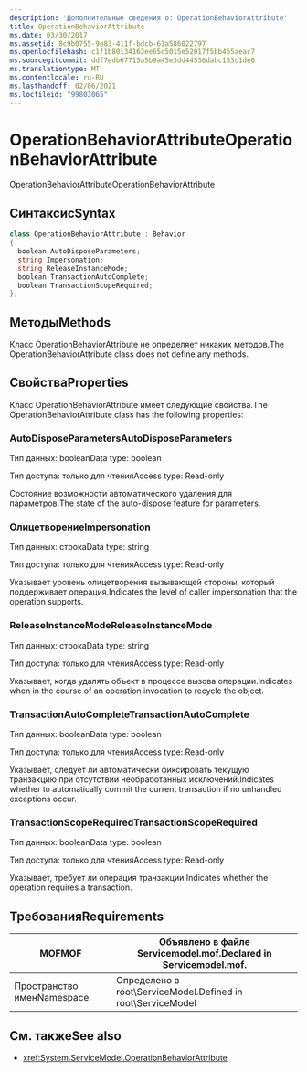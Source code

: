 ```yaml
---
description: 'Дополнительные сведения о: OperationBehaviorAttribute'
title: OperationBehaviorAttribute
ms.date: 03/30/2017
ms.assetid: 8c9b0755-9e83-411f-bdcb-61a586022797
ms.openlocfilehash: c1f1b80134163ee65d5015e52017f5bb455aeac7
ms.sourcegitcommit: ddf7edb67715a5b9a45e3dd44536dabc153c1de0
ms.translationtype: MT
ms.contentlocale: ru-RU
ms.lasthandoff: 02/06/2021
ms.locfileid: "99803065"
---
```

# <a name="operationbehaviorattribute"></a><span data-ttu-id="b74b7-103">OperationBehaviorAttribute</span><span class="sxs-lookup"><span data-stu-id="b74b7-103">OperationBehaviorAttribute</span></span>

<span data-ttu-id="b74b7-104">OperationBehaviorAttribute</span><span class="sxs-lookup"><span data-stu-id="b74b7-104">OperationBehaviorAttribute</span></span>  
  
## <a name="syntax"></a><span data-ttu-id="b74b7-105">Синтаксис</span><span class="sxs-lookup"><span data-stu-id="b74b7-105">Syntax</span></span>  
  
```csharp
class OperationBehaviorAttribute : Behavior  
{  
  boolean AutoDisposeParameters;  
  string Impersonation;  
  string ReleaseInstanceMode;  
  boolean TransactionAutoComplete;  
  boolean TransactionScopeRequired;  
};  
```  
  
## <a name="methods"></a><span data-ttu-id="b74b7-106">Методы</span><span class="sxs-lookup"><span data-stu-id="b74b7-106">Methods</span></span>  

 <span data-ttu-id="b74b7-107">Класс OperationBehaviorAttribute не определяет никаких методов.</span><span class="sxs-lookup"><span data-stu-id="b74b7-107">The OperationBehaviorAttribute class does not define any methods.</span></span>  
  
## <a name="properties"></a><span data-ttu-id="b74b7-108">Свойства</span><span class="sxs-lookup"><span data-stu-id="b74b7-108">Properties</span></span>  

 <span data-ttu-id="b74b7-109">Класс OperationBehaviorAttribute имеет следующие свойства.</span><span class="sxs-lookup"><span data-stu-id="b74b7-109">The OperationBehaviorAttribute class has the following properties:</span></span>  
  
### <a name="autodisposeparameters"></a><span data-ttu-id="b74b7-110">AutoDisposeParameters</span><span class="sxs-lookup"><span data-stu-id="b74b7-110">AutoDisposeParameters</span></span>  

 <span data-ttu-id="b74b7-111">Тип данных: boolean</span><span class="sxs-lookup"><span data-stu-id="b74b7-111">Data type: boolean</span></span>  
  
 <span data-ttu-id="b74b7-112">Тип доступа: только для чтения</span><span class="sxs-lookup"><span data-stu-id="b74b7-112">Access type: Read-only</span></span>  
  
 <span data-ttu-id="b74b7-113">Состояние возможности автоматического удаления для параметров.</span><span class="sxs-lookup"><span data-stu-id="b74b7-113">The state of the auto-dispose feature for parameters.</span></span>  
  
### <a name="impersonation"></a><span data-ttu-id="b74b7-114">Олицетворение</span><span class="sxs-lookup"><span data-stu-id="b74b7-114">Impersonation</span></span>  

 <span data-ttu-id="b74b7-115">Тип данных: строка</span><span class="sxs-lookup"><span data-stu-id="b74b7-115">Data type: string</span></span>  
  
 <span data-ttu-id="b74b7-116">Тип доступа: только для чтения</span><span class="sxs-lookup"><span data-stu-id="b74b7-116">Access type: Read-only</span></span>  
  
 <span data-ttu-id="b74b7-117">Указывает уровень олицетворения вызывающей стороны, который поддерживает операция.</span><span class="sxs-lookup"><span data-stu-id="b74b7-117">Indicates the level of caller impersonation that the operation supports.</span></span>  
  
### <a name="releaseinstancemode"></a><span data-ttu-id="b74b7-118">ReleaseInstanceMode</span><span class="sxs-lookup"><span data-stu-id="b74b7-118">ReleaseInstanceMode</span></span>  

 <span data-ttu-id="b74b7-119">Тип данных: строка</span><span class="sxs-lookup"><span data-stu-id="b74b7-119">Data type: string</span></span>  
  
 <span data-ttu-id="b74b7-120">Тип доступа: только для чтения</span><span class="sxs-lookup"><span data-stu-id="b74b7-120">Access type: Read-only</span></span>  
  
 <span data-ttu-id="b74b7-121">Указывает, когда удалять объект в процессе вызова операции.</span><span class="sxs-lookup"><span data-stu-id="b74b7-121">Indicates when in the course of an operation invocation to recycle the object.</span></span>  
  
### <a name="transactionautocomplete"></a><span data-ttu-id="b74b7-122">TransactionAutoComplete</span><span class="sxs-lookup"><span data-stu-id="b74b7-122">TransactionAutoComplete</span></span>  

 <span data-ttu-id="b74b7-123">Тип данных: boolean</span><span class="sxs-lookup"><span data-stu-id="b74b7-123">Data type: boolean</span></span>  
  
 <span data-ttu-id="b74b7-124">Тип доступа: только для чтения</span><span class="sxs-lookup"><span data-stu-id="b74b7-124">Access type: Read-only</span></span>  
  
 <span data-ttu-id="b74b7-125">Указывает, следует ли автоматически фиксировать текущую транзакцию при отсутствии необработанных исключений.</span><span class="sxs-lookup"><span data-stu-id="b74b7-125">Indicates whether to automatically commit the current transaction if no unhandled exceptions occur.</span></span>  
  
### <a name="transactionscoperequired"></a><span data-ttu-id="b74b7-126">TransactionScopeRequired</span><span class="sxs-lookup"><span data-stu-id="b74b7-126">TransactionScopeRequired</span></span>  

 <span data-ttu-id="b74b7-127">Тип данных: boolean</span><span class="sxs-lookup"><span data-stu-id="b74b7-127">Data type: boolean</span></span>  
  
 <span data-ttu-id="b74b7-128">Тип доступа: только для чтения</span><span class="sxs-lookup"><span data-stu-id="b74b7-128">Access type: Read-only</span></span>  
  
 <span data-ttu-id="b74b7-129">Указывает, требует ли операция транзакции.</span><span class="sxs-lookup"><span data-stu-id="b74b7-129">Indicates whether the operation requires a transaction.</span></span>  
  
## <a name="requirements"></a><span data-ttu-id="b74b7-130">Требования</span><span class="sxs-lookup"><span data-stu-id="b74b7-130">Requirements</span></span>  
  
|<span data-ttu-id="b74b7-131">MOF</span><span class="sxs-lookup"><span data-stu-id="b74b7-131">MOF</span></span>|<span data-ttu-id="b74b7-132">Объявлено в файле Servicemodel.mof.</span><span class="sxs-lookup"><span data-stu-id="b74b7-132">Declared in Servicemodel.mof.</span></span>|  
|---------|-----------------------------------|  
|<span data-ttu-id="b74b7-133">Пространство имен</span><span class="sxs-lookup"><span data-stu-id="b74b7-133">Namespace</span></span>|<span data-ttu-id="b74b7-134">Определено в root\ServiceModel.</span><span class="sxs-lookup"><span data-stu-id="b74b7-134">Defined in root\ServiceModel</span></span>|  
  
## <a name="see-also"></a><span data-ttu-id="b74b7-135">См. также</span><span class="sxs-lookup"><span data-stu-id="b74b7-135">See also</span></span>

- <xref:System.ServiceModel.OperationBehaviorAttribute>
